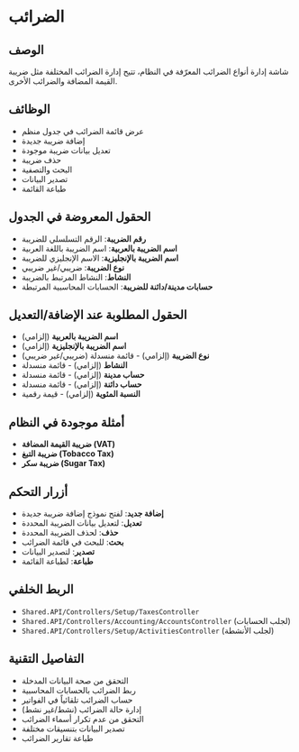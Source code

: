 # الضرائب

## الوصف
شاشة إدارة أنواع الضرائب المعرّفة في النظام، تتيح إدارة الضرائب المختلفة مثل ضريبة القيمة المضافة والضرائب الأخرى.

## الوظائف
- عرض قائمة الضرائب في جدول منظم
- إضافة ضريبة جديدة
- تعديل بيانات ضريبة موجودة
- حذف ضريبة
- البحث والتصفية
- تصدير البيانات
- طباعة القائمة

## الحقول المعروضة في الجدول
- **رقم الضريبة**: الرقم التسلسلي للضريبة
- **اسم الضريبة بالعربية**: اسم الضريبة باللغة العربية
- **اسم الضريبة بالإنجليزية**: الاسم الإنجليزي للضريبة
- **نوع الضريبة**: ضريبي/غير ضريبي
- **النشاط**: النشاط المرتبط بالضريبة
- **حسابات مدينة/دائنة للضريبة**: الحسابات المحاسبية المرتبطة

## الحقول المطلوبة عند الإضافة/التعديل
- **اسم الضريبة بالعربية** (إلزامي)
- **اسم الضريبة بالإنجليزية** (إلزامي)
- **نوع الضريبة** (إلزامي) - قائمة منسدلة (ضريبي/غير ضريبي)
- **النشاط** (إلزامي) - قائمة منسدلة
- **حساب مدينة** (إلزامي) - قائمة منسدلة
- **حساب دائنة** (إلزامي) - قائمة منسدلة
- **النسبة المئوية** (إلزامي) - قيمة رقمية

## أمثلة موجودة في النظام
- **ضريبة القيمة المضافة (VAT)**
- **ضريبة التبغ (Tobacco Tax)**
- **ضريبة سكر (Sugar Tax)**

## أزرار التحكم
- **إضافة جديد**: لفتح نموذج إضافة ضريبة جديدة
- **تعديل**: لتعديل بيانات الضريبة المحددة
- **حذف**: لحذف الضريبة المحددة
- **بحث**: للبحث في قائمة الضرائب
- **تصدير**: لتصدير البيانات
- **طباعة**: لطباعة القائمة

## الربط الخلفي
- `Shared.API/Controllers/Setup/TaxesController`
- `Shared.API/Controllers/Accounting/AccountsController` (لجلب الحسابات)
- `Shared.API/Controllers/Setup/ActivitiesController` (لجلب الأنشطة)

## التفاصيل التقنية
- التحقق من صحة البيانات المدخلة
- ربط الضرائب بالحسابات المحاسبية
- حساب الضرائب تلقائياً في الفواتير
- إدارة حالة الضرائب (نشط/غير نشط)
- التحقق من عدم تكرار أسماء الضرائب
- تصدير البيانات بتنسيقات مختلفة
- طباعة تقارير الضرائب

